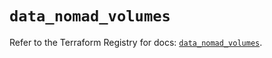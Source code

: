 # `data_nomad_volumes`

Refer to the Terraform Registry for docs: [`data_nomad_volumes`](https://registry.terraform.io/providers/hashicorp/nomad/2.5.0/docs/data-sources/volumes).

